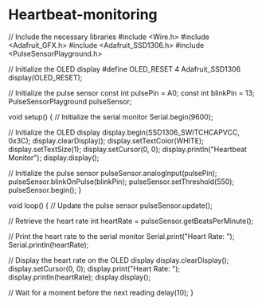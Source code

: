 # Heartbeat-monitoring

// Include the necessary libraries
#include <Wire.h>
#include <Adafruit_GFX.h>
#include <Adafruit_SSD1306.h>
#include <PulseSensorPlayground.h>

// Initialize the OLED display
#define OLED_RESET 4
Adafruit_SSD1306 display(OLED_RESET);

// Initialize the pulse sensor
const int pulsePin = A0;
const int blinkPin = 13;
PulseSensorPlayground pulseSensor;

void setup() {
  // Initialize the serial monitor
  Serial.begin(9600);
  
  // Initialize the OLED display
  display.begin(SSD1306_SWITCHCAPVCC, 0x3C);
  display.clearDisplay();
  display.setTextColor(WHITE);
  display.setTextSize(1);
  display.setCursor(0, 0);
  display.println("Heartbeat Monitor");
  display.display();
  
  // Initialize the pulse sensor
  pulseSensor.analogInput(pulsePin);
  pulseSensor.blinkOnPulse(blinkPin);
  pulseSensor.setThreshold(550);
  pulseSensor.begin();
}

void loop() {
  // Update the pulse sensor
  pulseSensor.update();
  
  // Retrieve the heart rate
  int heartRate = pulseSensor.getBeatsPerMinute();
  
  // Print the heart rate to the serial monitor
  Serial.print("Heart Rate: ");
  Serial.println(heartRate);
  
  // Display the heart rate on the OLED display
  display.clearDisplay();
  display.setCursor(0, 0);
  display.print("Heart Rate: ");
  display.println(heartRate);
  display.display();
  
  // Wait for a moment before the next reading
  delay(10);
}
